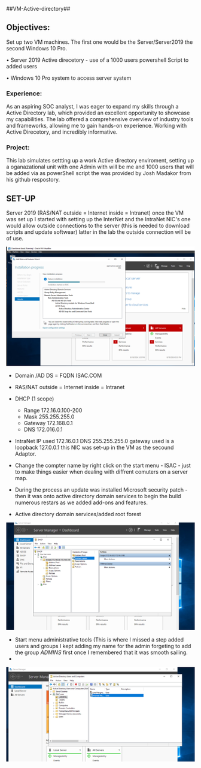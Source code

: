 ##VM-Active-directory##
<h2>Objectives:</h2>

Set up two VM machines. The first one would be the Server/Server2019 the second Windows 10 Pro.

•	Server 2019 Active direcetory - use of a 1000 users powershell Script to added users   

•	Windows 10 Pro system to access server system

<h3>Experience:</h3>
As an aspiring SOC analyst, I was eager to expand my skills through a Active Directory lab, which provided an excellent opportunity to showcase my capabilities. The lab offered a comprehensive overview of industry tools and frameworks, allowing me to gain hands-on experience. Working with Active Direcetory, and incredibly informative.

<h3>Project:</h3>
This lab simulates settting up a work Active directory enviroment, setting up a oganazational unit with one Admin with will be me and 1000 users that will be added via as powerShell script the was provided by Josh Madakor from his github respostory. 

<h2>SET-UP</h2>
Server 2019 (RAS/NAT outside = Internet inside = Intranet) once the VM was set up I started with setting up the InterNet and the IntraNet NIC's one would allow outside connections to the server (this is needed to download scripts and update softwear) latter in the lab the outside connection will be of use.

![active directory](ADinstall.PNG)

* Domain /AD DS = FQDN ISAC.COM
* RAS/NAT outside = Internet inside = Intranet
* DHCP (1 scope)
  * Range 172.16.0.100-200
  * Mask 255.255.255.0
  * Gateway 172.168.0.1
  * DNS 172.016.0.1

* IntraNet IP used 172.16.0.1 DNS 255.255.255.0  gateway used is a loopback 127.0.0.1 this NIC was set-up in the VM as the secound Adaptor.
* Change the compter name by right click on the start menu - ISAC - just to make things easier when dealing with diffrent comuters on a server map.
* During the process an update was installed Microsoft security patch - then it was onto active directory domain services to begin the build numerous restars as we added add-ons and features.
* Active directory domain services/added root forest

![DHCP](Images/DHCP.PNG)

* Start menu administrative tools (This is where I missed a step added users and groups I kept adding my name for the admin forgeting to add the group _ADMINS_ first once I remembered that it was smooth sailing.
* 

  ![My Image](Images/Admins.PNG)


